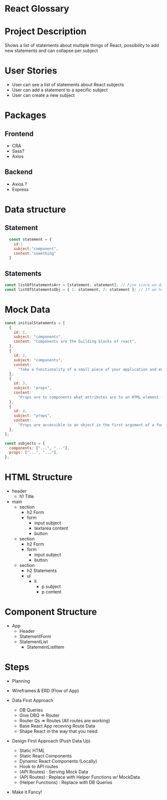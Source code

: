 # React Glossary

# Project Description

Shows a list of statements about multiple things of React, possibility to add new statements and can collapse per subject

# User Stories

- User can see a list of statements about React subjects
- User can add a statement to a specific subject
- User can create a new subject

# Packages

## Frontend

- CRA
- Sass?
- Axios

## Backend

- Axios ?
- Express

# Data structure

## Statement

```jsx
  const statement = {
    id:1
    subject:"component",
    content:"something"
  }
```

## Statements

```jsx
const listOfStatementsArr = [statement, statement]; // Fine since we don't edit
const listOfStatementsObj = { 1: statement, 2: statement }; // If we had to edit
```

# Mock Data

```jsx
const initialStatements = [
  {
    id: 1,
    subject: "components",
    content: "Components are the building blocks of react",
  },
  {
    id: 2,
    subject: "components",
    content:
      "Take a functionality of a small piece of your application and encapsulated its own isolated container",
  },
  {
    id: 3,
    subject: "props",
    content:
      "Props are to components what attributes are to an HTML element (the 'src' tag in an <img> is needed to make the image work)",
  },
  {
    id: 4,
    subject: "props",
    content:
      "Props are accessible in an object in the first argument of a functional component",
  },
];
```

```jsx
const subjects = {
  components: ["...", "..."],
  props: ["...", "..."],
};
```

# HTML Structure

- header
  - h1 Title
- main
  - section
    - h2 Form
    - form
      - input subject
      - textarea content
      - button
  - section
    - h2 Form
    - form
      - input subject
      - button
  - section
    - h2 Statements
    - ul
      - li
        - p subject
        - p content

# Component Structure

- App
  - Header
  - StatementForm
  - StatementList
    - StatementListItem

# Steps

- Planning
- Wireframes & ERD (Flow of App)

- Data First Approach

  - DB Queries
  - Give DBQ => Router
  - Router Qs => Routes (All routes are working)
  - Base React App receving Route Data
  - Shape React in the way that you need

- Design First Approach (Push Data Up)

  - Static HTML
  - Static React Components
  - Dynamic React Components (Locally)
  - Hook to API routes
  - (API Routes) : Serving Mock Data
  - (API Routes) : Replace with Helper Functions w/ MockData
  - (Helper Functions) : Replace with DB Queries

- Make it Fancy!
